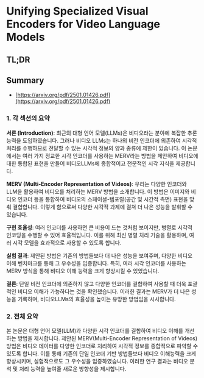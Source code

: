 # Unifying Specialized Visual Encoders for Video Language Models
## TL;DR
## Summary
- [https://arxiv.org/pdf/2501.01426.pdf](https://arxiv.org/pdf/2501.01426.pdf)

### 1. 각 섹션의 요약

**서론 (Introduction)**: 최근의 대형 언어 모델(LLMs)은 비디오라는 분야에 복잡한 추론 능력을 도입하였습니다. 그러나 비디오 LLMs는 하나의 비전 인코더에 의존하여 시각적 처리를 수행하므로 전달할 수 있는 시각적 정보의 양과 종류에 제한이 있습니다. 이 논문에서는 여러 가지 정교한 시각 인코더를 사용하는 MERV라는 방법을 제안하여 비디오에 대한 통합된 표현을 만들어 비디오LLMs에 종합적이고 전문적인 시각 지식을 제공합니다.

**MERV (Multi-Encoder Representation of Videos)**: 우리는 다양한 인코더와 LLM을 활용하여 비디오를 처리하는 MERV 방법을 소개합니다. 이 방법은 이미지와 비디오 인코더 등을 통합하여 비디오의 스페이셜-템포럴(공간 및 시간적 측면) 표현을 맞춰 결합합니다. 이렇게 함으로써 다양한 시각적 과제에 걸쳐 더 나은 성능을 발휘할 수 있습니다.

**구현 효율성**: 여러 인코더를 사용하면 큰 비용이 드는 것처럼 보이지만, 병렬로 시각적 인코딩을 수행할 수 있어 효율적입니다. 이를 위해 최신 병렬 처리 기술을 활용하며, 여러 시각 모델을 효과적으로 사용할 수 있도록 합니다.

**실험 결과**: 제안된 방법은 기존의 방법들보다 더 나은 성능을 보여주며, 다양한 비디오 이해 벤치마크를 통해 그 우수성을 입증합니다. 특히, 여러 시각 인코더를 사용하는 MERV 방식을 통해 비디오 이해 능력을 크게 향상시킬 수 있었습니다.

**결론**: 단일 비전 인코더에 의존하지 않고 다양한 인코더를 결합하여 사용할 때 더욱 포괄적인 비디오 이해가 가능하다는 것을 확인했습니다. 이러한 결과는 MERV가 더 나은 성능을 기록하며, 비디오LLMs의 효율성을 높이는 유망한 방법임을 시사합니다.

### 2. 전체 요약

본 논문은 대형 언어 모델(LLM)과 다양한 시각 인코더를 결합하여 비디오 이해를 개선하는 방법을 제시합니다. 제안된 MERV(Multi-Encoder Representation of Videos) 방법은 비디오 데이터를 다양한 인코더로 처리하여 시각적 정보를 종합적으로 파악할 수 있도록 합니다. 이를 통해 기존의 단일 인코더 기반 방법들보다 비디오 이해능력을 크게 향상시키며, 실험적으로도 그 우수성을 입증하였습니다. 이러한 연구 결과는 비디오 분석 및 처리 능력을 높여줄 새로운 방향성을 제시합니다.